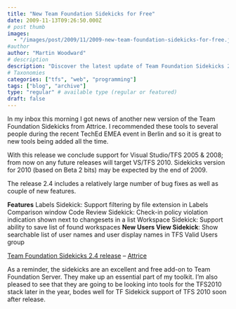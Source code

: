 ```yaml
---
title: "New Team Foundation Sidekicks for Free"
date: 2009-11-13T09:26:50.000Z
# post thumb
images:
  - "/images/post/2009/11/2009-new-team-foundation-sidekicks-for-free.jpg"
#author
author: "Martin Woodward"
# description
description: "Discover the latest update of Team Foundation Sidekicks 2.4, featuring new tools and essential bug fixes for enhanced TFS 2010 support."
# Taxonomies
categories: ["tfs", "web", "programming"]
tags: ["blog", "archive"]
type: "regular" # available type (regular or featured)
draft: false
---
```

In my inbox this morning I got news of another new version of the Team Foundation Sidekicks from Attrice.  I recommended these tools to several people during the recent TechEd EMEA event in Berlin and so it is great to new tools being added all the time.     

With this release we conclude support for Visual Studio/TFS 2005 & 2008; from now on any future releases will target VS/TFS 2010. Sidekicks version for 2010 (based on Beta 2 bits) may be expected by the end of 2009.    

The release 2.4 includes a relatively large number of bug fixes as well as couple of new features.    

**Features**         Labels Sidekick: Support filtering by file extension in Labels Comparison window       Code Review Sidekick: Check-in policy violation indication shown next to changesets in a list       Workspace Sidekick: Support ability to save list of found workspaces       **New Users View Sidekick**: Show searchable list of user names and user display names in TFS Valid Users group        

[Team Foundation Sidekicks 2.4 release](http://www.attrice.info/blog/2009/11/12/team-foundation-sidekicks-2-4-release/) – [Attrice](http://www.attrice.info)   

As a reminder, the sidekicks are an excellent and free add-on to Team Foundation Server.  They make up an essential part of my toolkit.  I’m also pleased to see that they are going to be looking into tools for the TFS2010 stack later in the year, bodes well for TF Sidekick support of TFS 2010 soon after release.